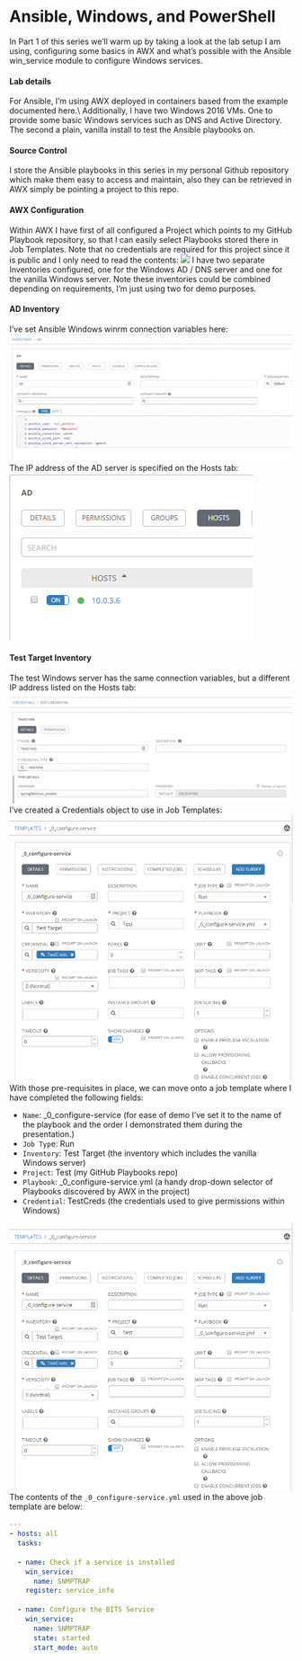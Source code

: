 # Ansible, Windows, and PowerShell
In Part 1 of this series we’ll warm up by taking a look at the lab setup I am using, configuring some basics in AWX and what’s possible with the Ansible win_service module to configure Windows services.
#### Lab details
For Ansible, I’m using AWX deployed in containers based from the example documented here.\ 
Additionally, I have two Windows 2016 VMs. One to provide some basic Windows services such as DNS and Active Directory. The second a plain, vanilla install to test the Ansible playbooks on.
#### Source Control
I store the Ansible playbooks in this series in my personal Github repository which make them easy to access and maintain, also they can be retrieved in AWX simply be pointing a project to this repo.
#### AWX Configuration
Within AWX I have first of all configured a Project which points to my GitHub Playbook repository, so that I can easily select Playbooks stored there in Job Templates. Note that no credentials are required for this project since it is public and I only need to read the contents:
![](ansible-windows-ps-01.jpg)
I have two separate Inventories configured, one for the Windows AD / DNS server and one for the vanilla Windows server. Note these inventories could be combined depending on requirements, I’m just using two for demo purposes.
#### AD Inventory
I’ve set Ansible Windows winrm connection variables here:\
![](02.png)
The IP address of the AD server is specified on the Hosts tab:\
![](03.png)
#### Test Target Inventory
The test Windows server has the same connection variables, but a different IP address listed on the Hosts tab:\
![](05.png)
I’ve created a Credentials object to use in Job Templates:\
![](06.png)
With those pre-requisites in place, we can move onto a job template where I have completed the following fields:
- `Name`: _0_configure-service (for ease of demo I’ve set it to the name of the playbook and the order I demonstrated them during the presentation.)
- `Job Typ`e: Run
- `Inventory`: Test Target (the inventory which includes the vanilla Windows server)
- `Project`: Test (my GitHub Playbooks repo)
- `Playbook`: _0_configure-service.yml (a handy drop-down selector of Playbooks discovered by AWX in the project)
- `Credential`: TestCreds (the credentials used to give permissions within Windows)

![](07.png)
The contents of the `_0_configure-service.yml` used in the above job template are below:
```yaml
---
- hosts: all
  tasks:

  - name: Check if a service is installed
    win_service:
      name: SNMPTRAP
    register: service_info

  - name: Configure the BITS Service
    win_service:
      name: SNMPTRAP
      state: started
      start_mode: auto
```